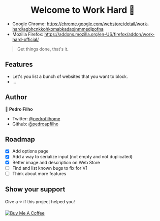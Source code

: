 <h1 align="center">Welcome to Work Hard 💪</h1>

- Google Chrome: https://chrome.google.com/webstore/detail/work-hard/agbhcnkkohkomabkadaojnmmedjpofna
- Mozilla Firefox: https://addons.mozilla.org/en-US/firefox/addon/work-hard-official/

> Get things done, that's it.

## Features

- Let's you list a bunch of websites that you want to block.
- ...

## Author

👤 **Pedro Filho**

- Twitter: [@pedrofilhome](https://twitter.com/pedrofilhome)
- Github: [@pedroapfilho](https://github.com/pedroapfilho)

## Roadmap

- [x] Add options page
- [x] Add a way to serialize input (not empty and not duplicated)
- [x] Better image and description on Web Store
- [ ] Find and list known bugs to fix for V1
- [ ] Think about more features

## Show your support

Give a ⭐️ if this project helped you!

<a href="https://www.buymeacoffee.com/khcUAVF" target="_blank"><img src="https://bmc-cdn.nyc3.digitaloceanspaces.com/BMC-button-images/custom_images/orange_img.png" alt="Buy Me A Coffee" style="height: auto !important;width: auto !important;" ></a>
